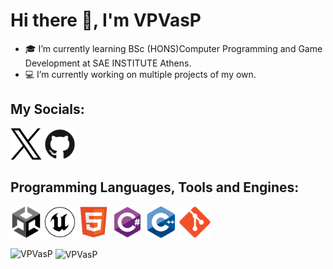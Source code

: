 # Hi there 👋, I'm VPVasP

- 🎓 I’m currently learning BSc (HONS)Computer Programming and Game Development at SAE INSTITUTE Athens. 
- 💻 I’m currently working on multiple projects of my own.

## My Socials:
[<img src="https://github.com/devicons/devicon/blob/master/icons/twitter/twitter-original.svg" alt="Twitter Logo" width="50" height="50" />](https://twitter.com/VPVasP)
[<img src="https://github.com/devicons/devicon/blob/master/icons/github/github-original.svg" alt="GitHub Logo" width="50" height="50" />](https://github.com/VPVasP)

## Programming Languages, Tools and Engines:
[<img src="https://github.com/devicons/devicon/blob/master/icons/unity/unity-original.svg" alt="Unity Logo" width="50" height="50" />](https://unity.com/)
[<img src="https://github.com/devicons/devicon/blob/master/icons/unrealengine/unrealengine-original.svg" alt="Unreal Engine Logo" width="50" height="50" />](https://www.unrealengine.com/)
[<img src="https://github.com/devicons/devicon/blob/master/icons/html5/html5-original.svg" alt="HTML5 Logo" width="50" height="50" />](https://developer.mozilla.org/en-US/docs/Web/Guide/HTML/HTML5)
[<img src="https://github.com/devicons/devicon/blob/master/icons/csharp/csharp-original.svg" alt="C# Logo" width="50" height="50" />](https://docs.microsoft.com/en-us/dotnet/csharp/)
[<img src="https://github.com/devicons/devicon/blob/master/icons/cplusplus/cplusplus-original.svg" alt="C++ Logo" width="50" height="50" />](https://isocpp.org/)
[<img src="https://github.com/devicons/devicon/blob/master/icons/git/git-original.svg" alt="Git Logo" width="50" height="50" />](https://git-scm.com/)
<p><img align="left" src="https://github-readme-stats.vercel.app/api/top-langs?username=VPVasP&show_icons=true&locale=en&layout=compact" alt="VPVasP" /></p>
<p>&nbsp;<img align="center" src="https://github-readme-stats.vercel.app/api?username=VPVasP&show_icons=true&locale=en" alt="VPVasP" /></p>
